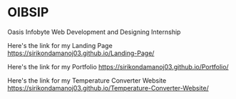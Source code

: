 # OIBSIP
Oasis Infobyte Web Development and Designing Internship

Here's the link for my Landing Page https://sirikondamanoj03.github.io/Landing-Page/

Here's the link for my Portfolio https://sirikondamanoj03.github.io/Portfolio/

Here's the link for my Temperature Converter Website https://sirikondamanoj03.github.io/Temperature-Converter-Website/
